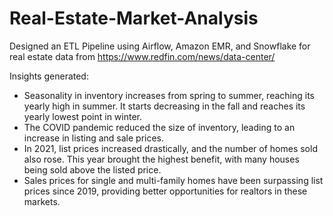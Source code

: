 # Real-Estate-Market-Analysis

Designed an ETL Pipeline using Airflow, Amazon EMR, and Snowflake for real estate data from https://www.redfin.com/news/data-center/

Insights generated:
- Seasonality in inventory increases from spring to summer, reaching its yearly high in summer. It starts decreasing in the fall and reaches its yearly lowest point in winter.
- The COVID pandemic reduced the size of inventory, leading to an increase in listing and sale prices.
- In 2021, list prices increased drastically, and the number of homes sold also rose. This year brought the highest benefit, with many houses being sold above the listed price.
- Sales prices for single and multi-family homes have been surpassing list prices since 2019, providing better opportunities for realtors in these markets. 
